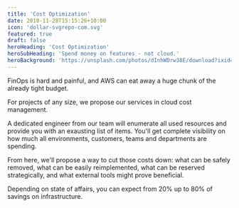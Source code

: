 ```yaml
---
title: 'Cost Optimization'
date: 2018-11-28T15:15:26+10:00
icon: 'dollar-svgrepo-com.svg'
featured: true
draft: false
heroHeading: 'Cost Optimization'
heroSubHeading: 'Spend money on features - not cloud.'
heroBackground: 'https://unsplash.com/photos/dInhWDrw38E/download?ixid=MnwxMjA3fDB8MXxhbGx8fHx8fHx8fHwxNjcxNDA5MDIz&force=true&w=1920'
---
```


FinOps is hard and painful, and AWS can eat away a huge chunk of the already tight budget.

For projects of any size, we propose our services in cloud cost management.

A dedicated engineer from our team will enumerate all used resources and provide you with an exausting list of items. You'll get complete visibility on how much all environments, customers, teams and departments are spending.

From here, we'll propose a way to cut those costs down: what can be safely removed, what can be easily reimplemented, what can be reserved strategically, and what external tools might prove beneficial.

Depending on state of affairs, you can expect from 20% up to 80% of savings on infrastructure.
